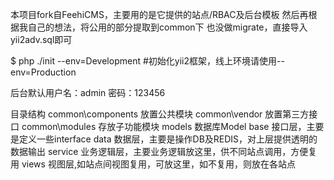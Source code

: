 本项目fork自FeehiCMS，主要用的是它提供的站点/RBAC及后台模板
然后再根据我自己的想法，将公用的部分提取到common下
也没做migrate，直接导入yii2adv.sql即可

$ php ./init --env=Development #初始化yii2框架，线上环境请使用--env=Production

后台默认用户名：admin
密码：123456

目录结构
common\components       放置公共模块
common\vendor           放置第三方接口
common\modules          存放子功能模块
		models   数据库Model
		base     接口层，主要是定义一些interface
		data     数据层，主要是操作DB及REDIS，对上层提供透明的数据输出
		service  业务逻辑层，主要业务逻辑放这里，供不同站点调用，方便复用
		views    视图层,如站点间视图复用，可放这里，如不复用，则放在各站点